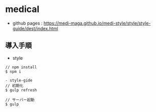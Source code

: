 # medical
 - github pages : https://medi-maga.github.io/medi-style/style/style-guide/dest/index.html

## 導入手順

- style 
```
// npm install
$ npm i

- style-gide 
// 初期化
$ gulp refresh

// サーバー起動
$ gulp
```

